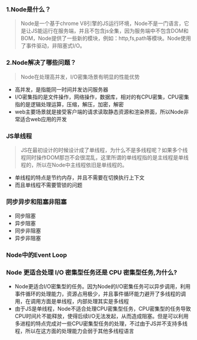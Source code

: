 <!--
 * @Author: dfh
 * @Date: 2021-02-25 10:56:54
 * @LastEditors: dfh
 * @LastEditTime: 2021-03-24 18:11:58
 * @Modified By: dfh
 * @FilePath: /test7/18.node基本概念.md
-->
### 1.Node是什么？
> Node是一个基于chrome V8引擎的JS运行环境，Node不是一门语言，它是让JS能运行在服务端，并且不包含js全集，因为服务端中不包含DOM和BOM，Node提供了一些新的模块，例如：http,fs,path等模块。Node使用了事件驱动，非阻塞式I/O。

### 2.Node解决了哪些问题？
> Node在处理高并发，I/O密集场景有明显的性能优势

- 高并发，是指能同一时间并发访问服务器
- I/O密集指的是文件操作，网络操作，数据库，相对的有CPU密集，CPU密集指的是逻辑处理运算，压缩，解压，加密，解密
- web主要场景就是接受客户端的请求读取静态资源和渲染界面，所以Node非常适合web应用的开发

### JS单线程
> JS在最初设计的时候设计成了单线程，为什么不是多线程呢？如果多个线程同时操作DOM那岂不会很混乱，这里所谓的单线程指的是主线程是单线程的，所以在Node中主线程依旧是单线程的。

- 单线程的特点是节约内存，并且不需要在切换执行上下文
- 而且单线程不需要管锁的问题

### 同步异步和阻塞非阻塞
- 同步阻塞
- 异步阻塞
- 同步非阻塞
- 异步非阻塞

### Node中的Event Loop

### Node 更适合处理 I/O 密集型任务还是 CPU 密集型任务,为什么?
- Node更适合I/O密集型的任务。因为Node的I/O密集任务可以异步调用，利用事件循环的处理能力，资源占用极少，并且事件循环能力避开了多线程的调用，在调用方面是单线程，内部处理其实是多线程
- 由于JS是单线程，Node不适合处理CPU密集型任务，CPU密集型的任务导致CPU时间片不能释放，使得后续I/O无法发起，从而造成阻塞。但是可以利用多进程的特点完成对一些CPU密集型任务的处理，不过由于JS并不支持多线程，所以在这方面的处理能力会弱于其他多线程语言

